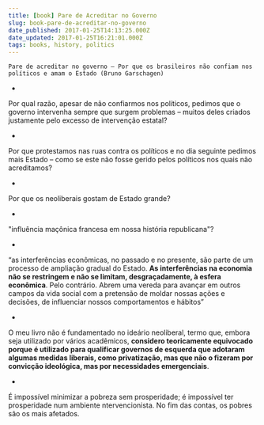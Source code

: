 ```yaml
---
title: [book] Pare de Acreditar no Governo
slug: book-pare-de-acreditar-no-governo
date_published: 2017-01-25T14:13:25.000Z
date_updated: 2017-01-25T16:21:01.000Z
tags: books, history, politics
---
```


    Pare de acreditar no governo – Por que os brasileiros não confiam nos políticos e amam o Estado (Bruno Garschagen)
    

- 
Por qual razão, apesar de não confiarmos nos políticos, pedimos que o governo intervenha sempre que surgem problemas – muitos deles criados justamente pelo excesso de intervenção estatal?

- 
Por que protestamos nas ruas contra os políticos e no dia seguinte pedimos mais Estado – como se este não fosse gerido pelos políticos nos quais não acreditamos?

- 
Por que os neoliberais gostam de Estado grande?

- 
"influência maçônica francesa em nossa história republicana"?

- 
“as interferências econômicas, no passado e no presente, são parte de um processo de ampliação gradual do Estado. **As interferências na economia não se restringem e não se limitam, desgraçadamente, à esfera econômica**. Pelo contrário. Abrem uma vereda para avançar em outros campos da vida social com a pretensão de moldar nossas ações e decisões, de influenciar nossos comportamentos e hábitos”

- 
O meu livro não é fundamentado no ideário neoliberal, termo que, embora seja utilizado por vários acadêmicos, **considero teoricamente equivocado porque é utilizado para qualificar governos de esquerda que adotaram algumas medidas liberais, como privatização, mas que não o fizeram por convicção ideológica, mas por necessidades emergenciais**.

- 
É impossível minimizar a pobreza sem prosperidade; é impossível ter prosperidade num ambiente ntervencionista. No fim das contas, os pobres são os mais afetados.

